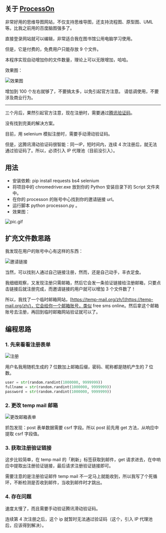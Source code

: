 ## 关于 [ProcessOn](https://www.processon.com/i/5ad16f4be4b0518eacae31fb)

非常好用的思维导图网站，不仅支持思维导图，还支持流程图、原型图、UML 等。比我之前用的百度脑图强多了。

直接登录网站就可以编辑，非常适合我在图书馆公用电脑学习使用。

但是，它是付费的，免费用户只能存放 9 个文件。

本程序实现自动增加你的文件数量，理论上可以无限增加，哈哈。

效果图：

![效果图](https://cdn.yuque.com/yuque/0/2018/gif/104735/1532043625192-f6540084-6bfb-4493-8920-822491a2d04e.gif)

增加到 100 个左右就够了，不要搞太多，以免引起官方注意。
请低调使用，不要涉及商业行为。

--------------

三个月后，果然引起官方注意，现在注册时，需要通过[腾讯验证码](https://007.qq.com/online.html?ADTAG=capt.head)。

没有找到完美的解决方案。

目前，用  selenium 模拟注册时，需要手动滑动验证码。

但是，这腾讯滑动验证码很智能：同一IP，短时间内，连续 4 次注册后，就无法通过验证码了。所以，必须引入 IP 代理池（目前没引入）。

## 用法

- 安装依赖: pip install requests bs4 selenium
- 将项目中的 chromedriver.exe 放到你的 Python 安装目录下的 Script 文件夹中。
- 在你的 processon 的账号中心找到你的邀请链接 url。
- 运行脚本 python processon.py 。
- 效果图：

![pic.gif](https://upload-images.jianshu.io/upload_images/5690299-2b37f3a61c45fc34.gif?imageMogr2/auto-orient/strip)



## 扩充文件数思路

我发现在用户的账号中心有这样的东西：

![邀请链接](https://upload-images.jianshu.io/upload_images/5690299-8c3228ba522c1855.png?imageMogr2/auto-orient/strip%7CimageView2/2/w/1240)

当然，可以找别人通过自己链接注册，然而，还是自己动手，丰衣足食。

我细细观察，又发现注册只需邮箱，然后它会发一条验证链接给注册邮箱，只要点击链接后就注册完成，而邀请链接的用户就可以增加 3 个文件数了！

所以，我找了一个临时邮箱网站，[https://temp-mail.org/zh/](https://temp-mail.org/zh/)，它会给你一个邮箱账号，类似 free sms online。然后拿这个邮箱账号去注册，再回到临时邮箱网站验证就可以了。

## 编程思路

### 1. 先来看看注册表单

![注册](https://upload-images.jianshu.io/upload_images/5690299-892570595b743eed.png?imageMogr2/auto-orient/strip%7CimageView2/2/w/1240)

用户名我用随机生成的 7 位数加上邮箱后缀，密码、昵称都是随机产生的 7 位数。

```python
user = str(random.randint(1000000, 9999999))
fullname = str(random.randint(1000000, 9999999))
password = str(random.randint(1000000, 9999999))
```

### 2. 更改 temp mail 邮箱

![更改邮箱表单](https://upload-images.jianshu.io/upload_images/5690299-75166eb422410257.png?imageMogr2/auto-orient/strip%7CimageView2/2/w/1240)

抓包发现：post 表单数据需要 csrf 字段。所以 post 前先用 get 方法，从响应中提取 csrf 字段值。

### 3. 获取注册验证链接

这步比较简单，在 temp mail 的「刷新」标签获取到邮件，get 请求进去，在中响应中提取出注册验证链接，最后请求注册验证链接即可。

需要注意的是注册验证邮件 temp mail 不一定马上就能收到，所以我写了个死循环，不断检测是否收到邮件，当收到邮件时才跳出。

### 4. 存在问题

速度太慢了，而且需要手动验证腾讯滑动验证码。

连续第 4 次注册之后，这个 ip 就暂时无法通过验证码（这个，引入 IP 代理池后，应该得到解决）。